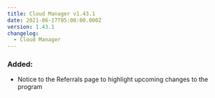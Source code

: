 ```yaml
---
title: Cloud Manager v1.43.1
date: 2021-06-17T05:00:00.000Z
version: 1.43.1
changelog:
  - Cloud Manager
---
```


### Added:

- Notice to the Referrals page to highlight upcoming changes to the program
